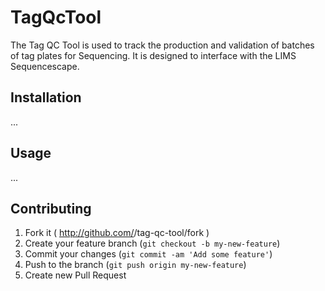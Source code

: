 # TagQcTool

The Tag QC Tool is used to track the production and validation of batches of tag plates for Sequencing. It is designed to interface with the LIMS Sequencescape.

## Installation

...

## Usage

...

## Contributing

1. Fork it ( http://github.com/<my-github-username>/tag-qc-tool/fork )
2. Create your feature branch (`git checkout -b my-new-feature`)
3. Commit your changes (`git commit -am 'Add some feature'`)
4. Push to the branch (`git push origin my-new-feature`)
5. Create new Pull Request
